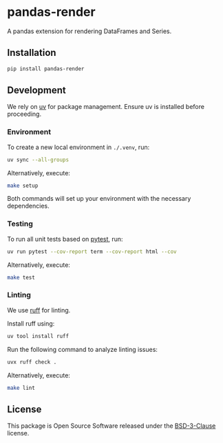 # pandas-render

A pandas extension for rendering DataFrames and Series.

## Installation

```bash
pip install pandas-render
```

## Development

We rely on [uv](https://docs.astral.sh/uv/) for package management. Ensure uv is installed before proceeding.

### Environment

To create a new local environment in `./.venv`, run:
```bash
uv sync --all-groups
```

Alternatively, execute:
```bash
make setup
```

Both commands will set up your environment with the necessary dependencies.

### Testing

To run all unit tests based on [pytest](https://github.com/pytest-dev/pytest/), run:
```bash
uv run pytest --cov-report term --cov-report html --cov
```

Alternatively, execute:
```bash
make test
```

### Linting

We use [ruff](https://github.com/astral-sh/ruff) for linting.

Install ruff using:
```bash
uv tool install ruff
```

Run the following command to analyze linting issues:
```bash
uvx ruff check .
```

Alternatively, execute:
```bash
make lint
```

## License

This package is Open Source Software released under the [BSD-3-Clause](blob/main/LICENSE) license.
